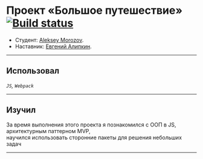 # Проект «Большое путешествие» [![Build status][travis-image]][travis-url]

* Студент: [Aleksey Morozov](https://up.htmlacademy.ru/ecmascript/13/user/593913).
* Наставник: [Евгений Алипкин](https://htmlacademy.ru/profile/ealipkin).

---

## Использовал

_`JS`, `Webpack`_

---

## Изучил

За время выполнения этого проекта я познакомился с ООП в JS, архитектурным паттерном MVP, <br>
научился использовать сторонние пакеты для решения небольших задач

---

[travis-image]: https://travis-ci.com/htmlacademy-ecmascript/593913-big-trip-13.svg?branch=master
[travis-url]: https://travis-ci.com/htmlacademy-ecmascript/593913-big-trip-13
